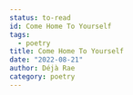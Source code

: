 ```yaml
---
status: to-read
id: Come Home To Yourself
tags:
  - poetry
title: Come Home To Yourself
date: "2022-08-21"
author: Déjà Rae
category: poetry
---
```

